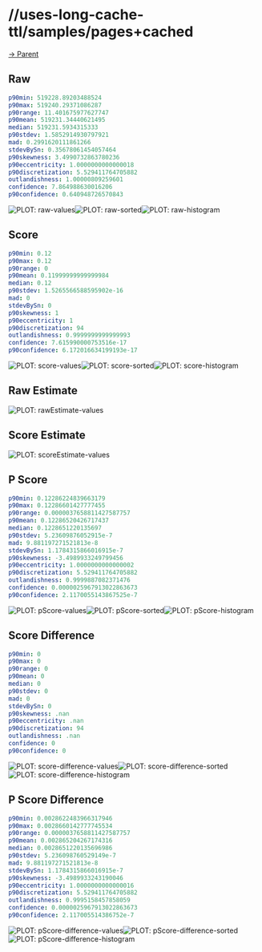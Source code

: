 
# //uses-long-cache-ttl/samples/pages+cached

[→ Parent](../..)


## Raw


```yaml
p90min: 519228.89203488524
p90max: 519240.29371086287
p90range: 11.401675977627747
p90mean: 519231.34440621495
median: 519231.5934315333
p90stdev: 1.5852914930797921
mad: 0.2991620111861266
stdevBySn: 0.35678061454057464
p90skewness: 3.4990732863780236
p90eccentricity: 1.0000000000000018
p90discretization: 5.529411764705882
outlandishness: 1.00000809259601
confidence: 7.864988630016206
p90confidence: 0.640948726570843

```

![PLOT: raw-values](./raw/values.svg)![PLOT: raw-sorted](./raw/sorted.svg)![PLOT: raw-histogram](./raw/histogram.svg)
## Score


```yaml
p90min: 0.12
p90max: 0.12
p90range: 0
p90mean: 0.11999999999999984
median: 0.12
p90stdev: 1.5265566588595902e-16
mad: 0
stdevBySn: 0
p90skewness: 1
p90eccentricity: 1
p90discretization: 94
outlandishness: 0.9999999999999993
confidence: 7.615990000753516e-17
p90confidence: 6.172016634199193e-17

```

![PLOT: score-values](./score/values.svg)![PLOT: score-sorted](./score/sorted.svg)![PLOT: score-histogram](./score/histogram.svg)
## Raw Estimate

![PLOT: rawEstimate-values](./rawEstimate/values.svg)
## Score Estimate

![PLOT: scoreEstimate-values](./scoreEstimate/values.svg)
## P Score


```yaml
p90min: 0.12286224839663179
p90max: 0.12286601427777455
p90range: 0.0000037658811427587757
p90mean: 0.12286520426717437
median: 0.1228651220135697
p90stdev: 5.23609876052915e-7
mad: 9.881197271521813e-8
stdevBySn: 1.1784315866016915e-7
p90skewness: -3.4989933249799456
p90eccentricity: 1.0000000000000002
p90discretization: 5.529411764705882
outlandishness: 0.9999887082371476
confidence: 0.0000025967913022863673
p90confidence: 2.1170055143867525e-7

```

![PLOT: pScore-values](./pScore/values.svg)![PLOT: pScore-sorted](./pScore/sorted.svg)![PLOT: pScore-histogram](./pScore/histogram.svg)
## Score Difference


```yaml
p90min: 0
p90max: 0
p90range: 0
p90mean: 0
median: 0
p90stdev: 0
mad: 0
stdevBySn: 0
p90skewness: .nan
p90eccentricity: .nan
p90discretization: 94
outlandishness: .nan
confidence: 0
p90confidence: 0

```

![PLOT: score-difference-values](./score-difference/values.svg)![PLOT: score-difference-sorted](./score-difference/sorted.svg)![PLOT: score-difference-histogram](./score-difference/histogram.svg)
## P Score Difference


```yaml
p90min: 0.0028622483966317946
p90max: 0.0028660142777745534
p90range: 0.0000037658811427587757
p90mean: 0.002865204267174316
median: 0.0028651220135696986
p90stdev: 5.236098760529149e-7
mad: 9.881197271521813e-8
stdevBySn: 1.1784315866016915e-7
p90skewness: -3.4989933243190046
p90eccentricity: 1.0000000000000016
p90discretization: 5.529411764705882
outlandishness: 0.9995158457858059
confidence: 0.0000025967913022863673
p90confidence: 2.117005514386752e-7

```

![PLOT: pScore-difference-values](./pScore-difference/values.svg)![PLOT: pScore-difference-sorted](./pScore-difference/sorted.svg)![PLOT: pScore-difference-histogram](./pScore-difference/histogram.svg)